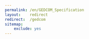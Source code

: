```yaml
---
permalink: /en/GEDCOM_Specification
layout:    redirect
redirect:  /gedcom
sitemap:
    exclude: yes
---
```

